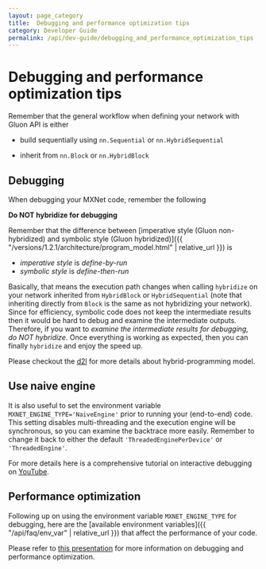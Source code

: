 ```yaml
---
layout: page_category
title:  Debugging and performance optimization tips
category: Developer Guide
permalink: /api/dev-guide/debugging_and_performance_optimization_tips
---
```

# Debugging and performance optimization tips

Remember that the general workflow when defining your network with Gluon API is either 

* build sequentially using `nn.Sequential` or `nn.HybridSequential` 

* inherit from `nn.Block` or `nn.HybridBlock`

## Debugging

When debugging your MXNet code, remember the following

**Do NOT hybridize for debugging**

Remember that the difference between [imperative style (Gluon non-hybridized) and symbolic style (Gluon hybridized)]({{ "/versions/1.2.1/architecture/program_model.html" | relative_url }}) is 

* *imperative style* is _define-by-run_
* *symbolic style* is _define-then-run_


Basically, that means the execution path changes when calling `hybridize`  on your network inherited from `HybridBlock` or `HybridSequential` (note that inheriting directly from `Block` is the same as not hybridizing your network). Since for efficiency, symbolic code does not keep the intermediate results then it would be hard to debug and examine the intermediate outputs. Therefore, if you want to *examine the intermediate results for debugging, do NOT hybridize*. Once everything is working as expected, then you can finally `hybridize` and enjoy the speed up.

Please checkout the [d2l](http://d2l.ai/chapter_computational-performance/hybridize.html?highlight=hybridize#hybrid-programming) for more details about hybrid-programming model.

## Use naive engine

It is also useful to set the environment variable `MXNET_ENGINE_TYPE='NaiveEngine'` prior to running your (end-to-end) code. This setting disables multi-threading and the execution engine will be synchronous, so you can examine the backtrace more easily. Remember to change it back to either the default `'ThreadedEnginePerDevice'` or `'ThreadedEngine'`.

 For more details here is a comprehensive tutorial on interactive debugging on [YouTube](https://www.youtube.com/watch?v=6-dOoJVw9_0).

## Performance optimization

Following up on using the environment variable `MXNET_ENGINE_TYPE` for debugging, here are the [available environment variables]({{ "/api/faq/env_var" | relative_url }})  that affect the performance of your code.

Please refer to [this presentation](https://www.slideshare.net/ThomasDelteil1/debugging-and-performance-tricks-for-mxnet-gluon) for more information on debugging and performance optimization.

